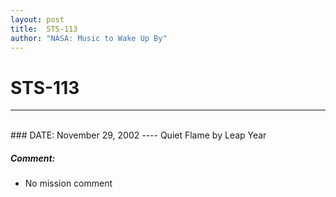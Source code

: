 ```yaml
---
layout: post
title:  STS-113
author: "NASA: Music to Wake Up By"
---
```


# STS-113
----
<br/>
### DATE: November 29, 2002
----
Quiet Flame by Leap Year

##### Comment:
* No mission comment
